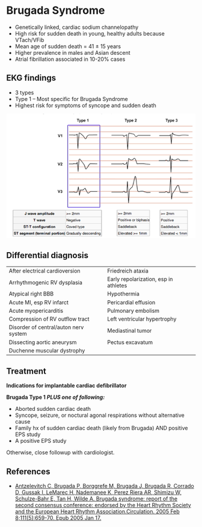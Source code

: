 


# Brugada Syndrome

-   Genetically linked, cardiac sodium channelopathy
-   High risk for sudden death in young, healthy adults because VTach/VFib 
-   Mean age of sudden death = 41 ± 15 years
-   Higher prevalence in males and Asian descent
-   Atrial fibrillation associated in 10-20% cases

## EKG findings

-   3 types
-   Type 1 – Most specific for Brugada Syndrome
-   Highest risk for symptoms of syncope and sudden death

![](image-0.png)

## Differential diagnosis

|                                       |                                       |
|---------------------------------------|---------------------------------------|
| After electrical cardioversion        | Friedreich ataxia                     |
| Arrhythmogenic RV dysplasia           | Early repolarization, esp in athletes |
| Atypical right BBB                    | Hypothermia                           |
| Acute MI, esp RV infarct              | Pericardial effusion                  |
| Acute myopericarditis                 | Pulmonary embolism                    |
| Compression of RV outflow tract       | Left ventricular hypertrophy          |
| Disorder of central/auton nerv system | Mediastinal tumor                     |
| Dissecting aortic aneurysm            | Pectus excavatum                      |
| Duchenne muscular dystrophy           |                                       |

## Treatment

**Indications for implantable cardiac defibrillator**

**Brugada Type 1 *PLUS one of following:***
-   Aborted sudden cardiac death
-   Syncope, seizure, or noctural agonal respirations without alternative cause
-   Family hx of sudden cardiac death (likely from Brugada) AND positive EPS study 
-   A positive EPS study

Otherwise, close followup with cardiologist.

## References

-   [Antzelevitch C, Brugada P, Borggrefe M, Brugada J, Brugada R, Corrado D, Gussak I, LeMarec H, Nademanee K, Perez Riera AR, Shimizu W, Schulze-Bahr E, Tan H, Wilde A. Brugada syndrome: report of the second consensus conference: endorsed by the Heart Rhythm Society and the European Heart Rhythm Association.Circulation. 2005 Feb 8;111(5):659-70. Epub 2005 Jan 17.](https://www.ncbi.nlm.nih.gov/pubmed/?term=15655131)
